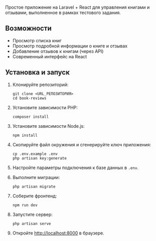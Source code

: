 Простое приложение на Laravel + React для управления книгами и отзывами, выполненное в рамках тестового задания.

## Возможности

-   Просмотр списка книг
-   Просмотр подробной информации о книге и отзывах
-   Добавление отзывов к книгам (через API)
-   Современный интерфейс на React

## Установка и запуск

1. Клонируйте репозиторий:

    ```
    git clone <URL_РЕПОЗИТОРИЯ>
    cd book-reviews
    ```

2. Установите зависимости PHP:

    ```
    composer install
    ```

3. Установите зависимости Node.js:

    ```
    npm install
    ```

4. Скопируйте файл окружения и сгенерируйте ключ приложения:

    ```
    cp .env.example .env
    php artisan key:generate
    ```

5. Настройте параметры подключения к базе данных в `.env`.

6. Выполните миграции:

    ```
    php artisan migrate
    ```

7. Соберите фронтенд:

    ```
    npm run dev
    ```

8. Запустите сервер:

    ```
    php artisan serve
    ```

9. Откройте [http://localhost:8000](http://localhost:8000) в браузере.
